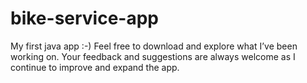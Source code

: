 # bike-service-app

My first java app :-)
Feel free to download and explore what I’ve been working on. 
Your feedback and suggestions are always welcome as I continue 
to improve and expand the app.
